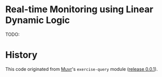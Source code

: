 # Real-time Monitoring using Linear Dynamic Logic

TODO:

# History

This code originated from [Muvr](https://github.com/muvr/open-muvr)'s `exercise-query` module ([release 0.0.1](https://github.com/carlpulley/LDL/releases/tag/0.0.1)).
